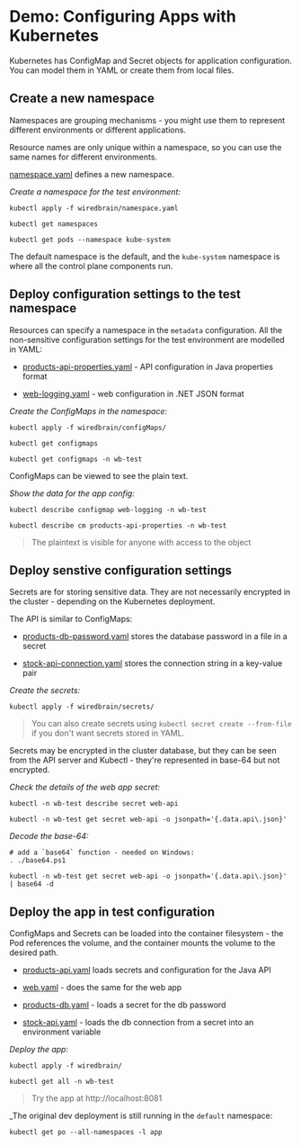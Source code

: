 # Demo: Configuring Apps with Kubernetes

Kubernetes has ConfigMap and Secret objects for application configuration. You can model them in YAML or create them from local files.

## Create a new namespace

Namespaces are grouping mechanisms - you might use them to represent different environments or different applications.

Resource names are only unique within a namespace, so you can use the same names for different environments.

[namespace.yaml](wiredbrain/namespace.yaml) defines a new namespace.

_Create a namespace for the test environment:_

```
kubectl apply -f wiredbrain/namespace.yaml

kubectl get namespaces

kubectl get pods --namespace kube-system
```

The default namespace is the default, and the `kube-system` namespace is where all the control plane components run.


## Deploy configuration settings to the test namespace

Resources can specify a namespace in the `metadata` configuration. All the non-sensitive configuration settings for the test environment are modelled in YAML:

- [products-api-properties.yaml](wiredbrain/configMaps/products-api-properties.yaml) - API configuration in Java properties format

- [web-logging.yaml](wiredbrain/configMaps/web-logging.yaml) - web configuration in .NET JSON format

_Create the ConfigMaps in the namespace:_

```
kubectl apply -f wiredbrain/configMaps/

kubectl get configmaps 

kubectl get configmaps -n wb-test
```

ConfigMaps can be viewed to see the plain text.

_Show the data for the app config:_

```
kubectl describe configmap web-logging -n wb-test

kubectl describe cm products-api-properties -n wb-test
```

> The plaintext is visible for anyone with access to the object

## Deploy senstive configuration settings

Secrets are for storing sensitive data. They are not necessarily encrypted in the cluster - depending on the Kubernetes deployment.

The API is similar to ConfigMaps:

- [products-db-password.yaml](wiredbrain/secrets/products-db-password.yaml) stores the database password in a file in a secret

- [stock-api-connection.yaml](wiredbrain/secrets/stock-api-connection.yaml) stores the connection string in a key-value pair

_Create the secrets:_

```
kubectl apply -f wiredbrain/secrets/
```

> You can also create secrets using `kubectl secret create --from-file` if you don't want secrets stored in YAML.

Secrets may be encrypted in the cluster database, but they can be seen from the API server and Kubectl - they're represented in base-64 but not encrypted.

_Check the details of the web app secret:_

```
kubectl -n wb-test describe secret web-api 

kubectl -n wb-test get secret web-api -o jsonpath='{.data.api\.json}'
```

_Decode the base-64:_

```
# add a `base64` function - needed on Windows:
. ./base64.ps1

kubectl -n wb-test get secret web-api -o jsonpath='{.data.api\.json}' | base64 -d
```


## Deploy the app in test configuration

ConfigMaps and Secrets can be loaded into the container filesystem - the Pod references the volume, and the container mounts the volume to the desired path.

- [products-api.yaml](wiredbrain/products-api.yaml) loads secrets and configuration for the Java API

- [web.yaml](wiredbrain/web.yaml) - does the same for the web app

- [products-db.yaml](wiredbrain/products-db.yaml) - loads a secret for the db password

- [stock-api.yaml](wiredbrain/stock-api.yaml) - loads the db connection from a secret into an environment variable


_Deploy the app:_

```
kubectl apply -f wiredbrain/

kubectl get all -n wb-test
```

> Try the app at http://localhost:8081


_The original dev deployment is still running in the `default` namespace:

```
kubectl get po --all-namespaces -l app
```